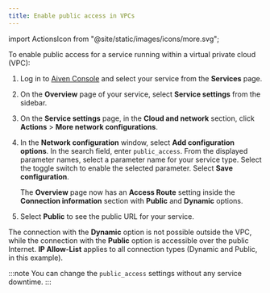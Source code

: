 ```yaml
---
title: Enable public access in VPCs
---
```


import ActionsIcon from "@site/static/images/icons/more.svg";

To enable public access for a service running within a virtual private cloud (VPC):

1. Log in to [Aiven Console](https://console.aiven.io) and select your
   service from the **Services** page.

1. On the **Overview** page of your service, select **Service
   settings** from the sidebar.

1. On the **Service settings** page, in the **Cloud and
   network** section, click <ActionsIcon className="icon"/>
   **Actions** > **More network configurations**.

1. In the **Network configuration** window, select **Add configuration
   options**. In the search field, enter `public_access`. From the
   displayed parameter names, select a parameter name for your service
   type. Select the toggle switch to enable the selected parameter.
   Select **Save configuration**.

   The **Overview** page now has an **Access Route** setting inside the
   **Connection information** section with **Public** and **Dynamic**
   options.

1. Select **Public** to see the public URL for your service.

The connection with the **Dynamic** option is not possible outside the
VPC, while the connection with the **Public** option is accessible over
the public Internet. **IP Allow-List** applies to all connection types
(Dynamic and Public, in this example).

:::note
You can change the `public_access` settings without any service
downtime.
:::
